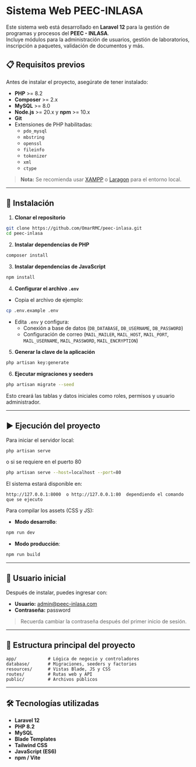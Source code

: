# Sistema Web PEEC-INLASA

Este sistema web está desarrollado en **Laravel 12** para la gestión de programas y procesos del **PEEC - INLASA**.  
Incluye módulos para la administración de usuarios, gestión de laboratorios, inscripción a paquetes, validación de documentos y más.

## 📋 Requisitos previos

Antes de instalar el proyecto, asegúrate de tener instalado:

- **PHP** >= 8.2
- **Composer** >= 2.x
- **MySQL** >= 8.0
- **Node.js** >= 20.x y **npm** >= 10.x
- **Git**
- Extensiones de PHP habilitadas:
  - `pdo_mysql`
  - `mbstring`
  - `openssl`
  - `fileinfo`
  - `tokenizer`
  - `xml`
  - `ctype`

> **Nota:** Se recomienda usar [XAMPP](https://www.apachefriends.org/) o [Laragon](https://laragon.org/) para el entorno local.

---

## 🚀 Instalación

1. **Clonar el repositorio**

```bash
git clone https://github.com/OmarRMC/peec-inlasa.git
cd peec-inlasa
```

2. **Instalar dependencias de PHP**

```bash
composer install
```

3. **Instalar dependencias de JavaScript**

```bash
npm install
```

4. **Configurar el archivo `.env`**

- Copia el archivo de ejemplo:

```bash
cp .env.example .env
```

- Edita `.env` y configura:
  - Conexión a base de datos (`DB_DATABASE`, `DB_USERNAME`, `DB_PASSWORD`)
  - Configuración de correo (`MAIL_MAILER`, `MAIL_HOST`, `MAIL_PORT`, `MAIL_USERNAME`, `MAIL_PASSWORD`, `MAIL_ENCRYPTION`)

5. **Generar la clave de la aplicación**

```bash
php artisan key:generate
```

6. **Ejecutar migraciones y seeders**

```bash
php artisan migrate --seed
```

Esto creará las tablas y datos iniciales como roles, permisos y usuario administrador.

---

## ▶️ Ejecución del proyecto

Para iniciar el servidor local:

```bash
php artisan serve
```
o si se requiere en el puerto 80
```bash
php artisan serve --host=localhost --port=80
```

El sistema estará disponible en:

```
http://127.0.0.1:8000  o http://127.0.0.1:80  dependiendo el comando que se ejecuto
```

Para compilar los assets (CSS y JS):

- **Modo desarrollo**:

```bash
npm run dev
```

- **Modo producción**:

```bash
npm run build
```

---

## 🔑 Usuario inicial

Después de instalar, puedes ingresar con:

- **Usuario:** admin@peec-inlasa.com  
- **Contraseña:** password

> Recuerda cambiar la contraseña después del primer inicio de sesión.

---

## 📂 Estructura principal del proyecto

```
app/            # Lógica de negocio y controladores
database/       # Migraciones, seeders y factories
resources/      # Vistas Blade, JS y CSS
routes/         # Rutas web y API
public/         # Archivos públicos
```

---

## 🛠 Tecnologías utilizadas

- **Laravel 12**
- **PHP 8.2**
- **MySQL**
- **Blade Templates**
- **Tailwind CSS**
- **JavaScript (ES6)**
- **npm / Vite**